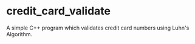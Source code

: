 # credit_card_validate

A simple C++ program which validates credit card numbers using Luhn's Algorithm.
